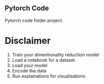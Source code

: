 ## Pytorch Code

Pytorch code folder project. 

# Disclaimer
1. Train your dimentionality reduction model 
2. Load a notebook for a dataset.
3. Load your model
4. Encode the data
5. Run explainations for visualisations 
